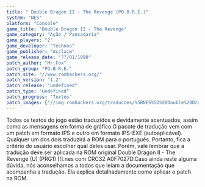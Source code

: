 ```yaml
---
title: " Double Dragon II - The Revenge (PO.B.R.E.)"
system: "NES"
platform: "Console"
game_title: "Double Dragon II - The Revenge"
game_category: "Ação / Pancadaria"
game_players: "2"
game_developer: "Technos"
game_publisher: "Acclaim"
game_release_date: "??/01/1990"
patch_author: "Mr.Fox"
patch_group: "PO.B.R.E."
patch_site: "//www.romhackers.org/"
patch_version: "1.2"
patch_release: "undefined"
patch_type: "undefined"
patch_progress: "Textos"
patch_images: ["//img.romhackers.org/traducoes/%5BNES%5D%20Double%20Dragon%202%20-%20POBRE%20-%201.png","//img.romhackers.org/traducoes/%5BNES%5D%20Double%20Dragon%202%20-%20POBRE%20-%202.png","//img.romhackers.org/traducoes/%5BNES%5D%20Double%20Dragon%202%20-%20POBRE%20-%203.png"]
---
```

Todos os textos do jogo estão traduzidos e devidamente acentuados, assim como as mensagens em forma de gráfico.O pacote de tradução vem com um patch em formato IPS e outro em formato IPS-EXE (autoaplicável). Qualquer um dos dois traduzirá a ROM para o português. Portanto, fica a critério do usuário escolher qual deles usar. Porém, vale lembrar que a tradução deve ser aplicada na ROM original Double Dragon II - The Revenge (U) (PRG1) [!].nes com CRC32 A0F7027D.Caso ainda reste alguma dúvida, nós aconselhamos a todos que leiam a documentação que acompanha a tradução. Ela explica detalhadamente como aplicar o patch na ROM.